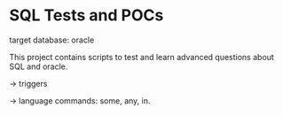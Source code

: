 # SQL Tests and POCs

target database: oracle

This project contains scripts to test and learn advanced questions about SQL and oracle.

-> triggers

-> language commands: some, any, in. 

